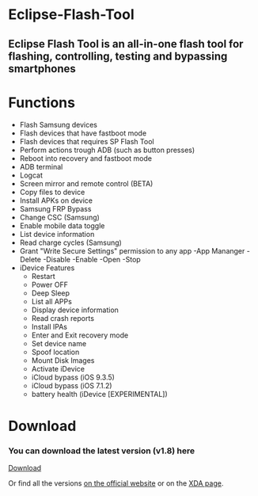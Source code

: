 # Eclipse-Flash-Tool
## Eclipse Flash Tool is an all-in-one flash tool for flashing, controlling, testing and bypassing smartphones


# Functions

- Flash Samsung devices
- Flash devices that have fastboot mode
- Flash devices that requires SP Flash Tool
- Perform actions trough ADB (such as button presses)
- Reboot into recovery and fastboot mode
- ADB terminal
- Logcat
- Screen mirror and remote control (BETA)
- Copy files to device
- Install APKs on device
- Samsung FRP Bypass
- Change CSC (Samsung)
- Enable mobile data toggle
- List device information
- Read charge cycles (Samsung)
- Grant "Write Secure Settings" permission to any app
-App Mananger
	-Delete
	-Disable
	-Enable
	-Open
	-Stop
- iDevice Features
   - Restart
   - Power OFF
   - Deep Sleep
   - List all APPs
   - Display device information
   - Read crash reports
   - Install IPAs
   - Enter and Exit recovery mode
   - Set device name
   - Spoof location
   - Mount Disk Images
   - Activate iDevice
   - iCloud bypass (iOS 9.3.5)
   - iCloud bypass (iOS 7.1.2)
   - battery health (iDevice [EXPERIMENTAL])

# Download
### You can download the latest version (v1.8) here

[Download](https://firebasestorage.googleapis.com/v0/b/eclipseflashtool.appspot.com/o/Eclipse%20Flash%20Tool-v1.8.exe?alt=media&token=ca4ee678-8d61-4526-9421-742db5c9767a)

Or find all the versions [on the official website](https://eclipseflashtool.web.app) or on the [XDA page](https://forum.xda-developers.com/t/tool-eclipse-flash-tool-v1-8.4565923/).
